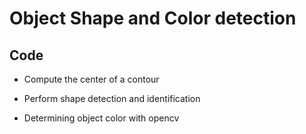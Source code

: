 # Object Shape and Color detection

## Code

- Compute the center of a contour

- Perform shape detection and identification

- Determining object color with opencv





